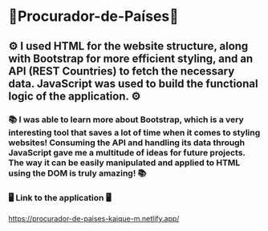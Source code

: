 # 🚀Procurador-de-Países🚀

## ⚙️ I used HTML for the website structure, along with Bootstrap for more efficient styling, and an API (REST Countries) to fetch the necessary data. JavaScript was used to build the functional logic of the application. ⚙️

### 📚 I was able to learn more about Bootstrap, which is a very interesting tool that saves a lot of time when it comes to styling websites! Consuming the API and handling its data through JavaScript gave me a multitude of ideas for future projects. The way it can be easily manipulated and applied to HTML using the DOM is truly amazing! 📚

### 🖥️ Link to the application 🖥️
https://procurador-de-paises-kaique-m.netlify.app/
